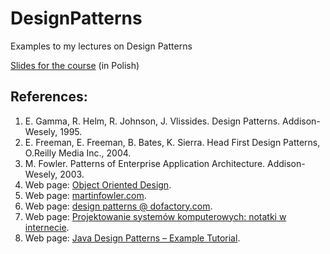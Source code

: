 # DesignPatterns
Examples to my lectures on Design Patterns

[Slides for the course](https://inf.ug.edu.pl/~tomek/wzorce/) (in Polish)

## References:
1. E. Gamma, R. Helm, R. Johnson, J. Vlissides. Design Patterns. Addison-Wesely, 1995.
2. E. Freeman, E. Freeman, B. Bates, K. Sierra. Head First Design Patterns, O.Reilly Media Inc., 2004.
3. M. Fowler. Patterns of Enterprise Application Architecture. Addison-Wesely, 2003.
4. Web page: [Object Oriented Design](http://www.oodesign.com/).
5. Web page: [martinfowler.com](http://www.martinfowler.com/).
6. Web page: [design patterns @ dofactory.com](http://www.dofactory.com/net/design-patterns).
7. Web page: [Projektowanie systemów komputerowych: notatki w internecie](http://brasil.cel.agh.edu.pl/~09sbfraczek/).
8. Web page: [Java Design Patterns – Example Tutorial](http://www.journaldev.com/1827/java-design-patterns-example-tutorial).
